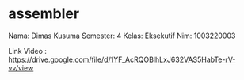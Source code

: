 # assembler

Nama: Dimas Kusuma
Semester: 4
Kelas: Eksekutif
Nim: 1003220003


Link Video :
https://drive.google.com/file/d/1YF_AcRQOBlhLxJ632VAS5HabTe-rV-vv/view
